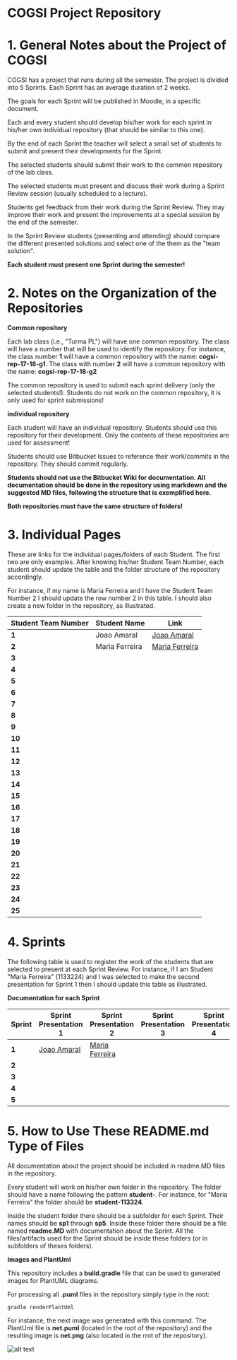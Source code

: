 COGSI Project Repository
========================

# 1. General Notes about the Project of COGSI

COGSI has a project that runs during all the semester. The project is divided into 5 Sprints. Each Sprint has an average duration of 2 weeks.

The goals for each Sprint will be published in Moodle, in a specific document.

Each and every student should develop his/her work for each sprint in his/her own individual repository (that should be similar to this one).

By the end of each Sprint the teacher will select a small set of students to submit and present their developments for the Sprint.

The selected students should submit their work to the common repository of the lab class.

The selected students must present and discuss their work during a Sprint Review session (usually scheduled to a lecture).

Students get feedback from their work during the Sprint Review. They may improve their work and present the improvements at a special session by the end of the semester.

In the Sprint Review students (presenting and attending) should compare the different presented solutions and select one of the them as the "team solution".  

**Each student must present one Sprint during the semester!**

# 2. Notes on the Organization of the Repositories

**Common repository**

Each lab class (i.e., "Turma PL") will have one common repository. The class will have a number that will be used to identify the repository. For instance, the class number **1** will have a common repository with the name: **cogsi-rep-17-18-g1**. The class with number **2** will have a common repository with the name: **cogsi-rep-17-18-g2**

The common repository is used to submit each sprint delivery (only the selected students!). Students do not work on the common repository, it is only used for sprint submissions!

**individual repository**

Each student will have an individual repository. Students should use this repository for their development. Only the contents of these repositories are used for assessment!

Students should use Bitbucket Issues to reference their work/commits in the repository. They should commit regularly.

**Students should not use the Bitbucket Wiki for documentation. All documentation should be done in the repository using markdown and the suggested MD files, following the structure that is exemplified here.**

**Both repositories must have the same structure of folders!**


[//]: # (Os links para outras paginas markdown devem ser sempre relativos a pasta actual)

# 3. Individual Pages

These are links for the individual pages/folders of each Student. The first two are only examples. After knowing his/her Student Team Number, each student should update the table and the folder structure of the repository accordingly.

For instance, if my name is Maria Ferreira and I have the Student Team Number 2 I should update the row number 2 in this table. I should also create a new folder in the repository, as illustrated.

|Student Team Number |Student Name                         |Link         											  |
|--------------------|-------------------------------------|------------------------------------|
| **1**      				 | Joao Amaral 												 |[Joao Amaral](student-1122334/) |
| **2**    					 | Maria Ferreira											 |[Maria Ferreira](student-1133224/) |
| **3**    					 | 																		 |																	  |
| **4**    					 | 																		 |																	  |
| **5**    					 | 																		 |																	  |
| **6**    					 | 																		 |																	  |
| **7**    					 | 																		 |																	  |
| **8**    					 | 																		 |																	  |
| **9**    					 | 																		 |																	  |
| **10**    				 | 																		 |																	  |
| **11**    				 | 																		 |																	  |
| **12**    				 | 																		 |																	  |
| **13**    				 | 																		 |																	  |
| **14**    				 | 																		 |																	  |
| **15**    				 | 																		 |																	  |
| **16**    				 | 																		 |																	  |
| **17**    				 | 																		 |																	  |
| **18**    				 | 																		 |																	  |
| **19**    				 | 																		 |																	  |
| **20**    				 | 																		 |																	  |
| **21**    				 | 																		 |																	  |
| **22**    				 | 																		 |																	  |
| **23**    				 | 																		 |																	  |
| **24**    				 | 																		 |																	  |
| **25**    				 | 																		 |																	  |


# 4. Sprints

The following table is used to register the work of the students that are selected to present at each Sprint Review. For instance, if I am Student "Maria Ferreira" (1133224) and I was selected to make the second presentation for Sprint 1 then I should update this table as illustrated.

**Documentation for each Sprint**

|Sprint  | Sprint Presentation 1                  |  Sprint Presentation 2                |  Sprint Presentation 3                |  Sprint Presentation 4                |  Sprint Presentation 5                |
|--------|----------------------------------------|---------------------------------------|---------------------------------------|---------------------------------------|---------------------------------------|
| **1**  |[Joao Amaral](student-1122334/sp1)  |[Maria Ferreira](student-1133224/sp1) |                                       |                                       |																				|
| **2**  |																				|																				|																				|																				|  																			|
| **3**  |																				|																				|																				|																				|  																			|
| **4**  |																				|																				|																				|																				|  																			|
| **5**  |																				|																				|																				|																				|  																			|


# 5. How to Use These README.md Type of Files

All documentation about the project should be included in readme.MD files in the repository.

Every student will work on his/her own folder in the repository. The folder should have a name following the pattern **student-**<student registration number>. For instance, for "Maria Ferreira" the folder should be **student-113324**.

Inside the student folder there should be a subfolder for each Sprint. Their names should be **sp1** through **sp5**. Inside these folder there should be a file named **readme.MD** with documentation about the Sprint. All the files/artifacts used for the Sprint should be inside these folders (or in subfolders of theses folders).

**Images and PlantUml**

This repository includes a **build.gradle** file that can be used to generated images for PlantUML diagrams.

For processing all **.puml** files in the repository simply type in the root:

	gradle renderPlantUml

For instance, the next image was generated with this command. The PlantUml file is **net.puml** (located in the root of the repository) and the resulting image is **net.png** (also located in the rrot of the repository).

![alt text](https://bitbucket.org/atb/cogsi-17-18-rep-template/raw/master/net.png?fileviewer=file-view-default "Logo Title Text 1")
